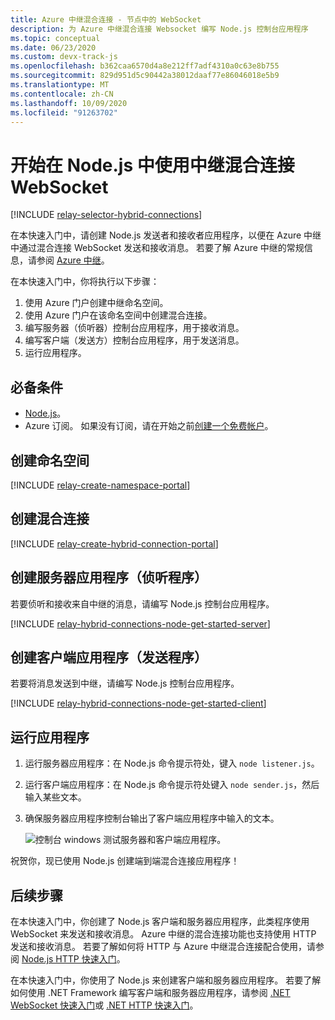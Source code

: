 ```yaml
---
title: Azure 中继混合连接 - 节点中的 WebSocket
description: 为 Azure 中继混合连接 Websocket 编写 Node.js 控制台应用程序
ms.topic: conceptual
ms.date: 06/23/2020
ms.custom: devx-track-js
ms.openlocfilehash: b362caa6570d4a8e212ff7adf4310a0c63e8b755
ms.sourcegitcommit: 829d951d5c90442a38012daaf77e86046018e5b9
ms.translationtype: MT
ms.contentlocale: zh-CN
ms.lasthandoff: 10/09/2020
ms.locfileid: "91263702"
---
```

# <a name="get-started-with-relay-hybrid-connections-websockets-in-nodejs"></a>开始在 Node.js 中使用中继混合连接 WebSocket

[!INCLUDE [relay-selector-hybrid-connections](../../includes/relay-selector-hybrid-connections.md)]

在本快速入门中，请创建 Node.js 发送者和接收者应用程序，以便在 Azure 中继中通过混合连接 WebSocket 发送和接收消息。 若要了解 Azure 中继的常规信息，请参阅 [Azure 中继](relay-what-is-it.md)。 

在本快速入门中，你将执行以下步骤： 

1. 使用 Azure 门户创建中继命名空间。
2. 使用 Azure 门户在该命名空间中创建混合连接。
3. 编写服务器（侦听器）控制台应用程序，用于接收消息。
4. 编写客户端（发送方）控制台应用程序，用于发送消息。
5. 运行应用程序。 

## <a name="prerequisites"></a>必备条件

- [Node.js](https://nodejs.org/en/)。
- Azure 订阅。 如果没有订阅，请在开始之前[创建一个免费帐户](https://azure.microsoft.com/free/)。

## <a name="create-a-namespace"></a>创建命名空间
[!INCLUDE [relay-create-namespace-portal](../../includes/relay-create-namespace-portal.md)]

## <a name="create-a-hybrid-connection"></a>创建混合连接
[!INCLUDE [relay-create-hybrid-connection-portal](../../includes/relay-create-hybrid-connection-portal.md)]

## <a name="create-a-server-application-listener"></a>创建服务器应用程序（侦听程序）
若要侦听和接收来自中继的消息，请编写 Node.js 控制台应用程序。

[!INCLUDE [relay-hybrid-connections-node-get-started-server](../../includes/relay-hybrid-connections-node-get-started-server.md)]

## <a name="create-a-client-application-sender"></a>创建客户端应用程序（发送程序）
若要将消息发送到中继，请编写 Node.js 控制台应用程序。

[!INCLUDE [relay-hybrid-connections-node-get-started-client](../../includes/relay-hybrid-connections-node-get-started-client.md)]

## <a name="run-the-applications"></a>运行应用程序

1. 运行服务器应用程序：在 Node.js 命令提示符处，键入 `node listener.js`。
2. 运行客户端应用程序：在 Node.js 命令提示符处键入 `node sender.js`，然后输入某些文本。
3. 确保服务器应用程序控制台输出了客户端应用程序中输入的文本。

    ![控制台 windows 测试服务器和客户端应用程序。](./media/relay-hybrid-connections-node-get-started/running-applications.png)

祝贺你，现已使用 Node.js 创建端到端混合连接应用程序！

## <a name="next-steps"></a>后续步骤
在本快速入门中，你创建了 Node.js 客户端和服务器应用程序，此类程序使用 WebSocket 来发送和接收消息。 Azure 中继的混合连接功能也支持使用 HTTP 发送和接收消息。 若要了解如何将 HTTP 与 Azure 中继混合连接配合使用，请参阅 [Node.js HTTP 快速入门](relay-hybrid-connections-http-requests-node-get-started.md)。

在本快速入门中，你使用了 Node.js 来创建客户端和服务器应用程序。 若要了解如何使用 .NET Framework 编写客户端和服务器应用程序，请参阅 [.NET WebSocket 快速入门](relay-hybrid-connections-dotnet-get-started.md)或 [.NET HTTP 快速入门](relay-hybrid-connections-http-requests-dotnet-get-started.md)。


